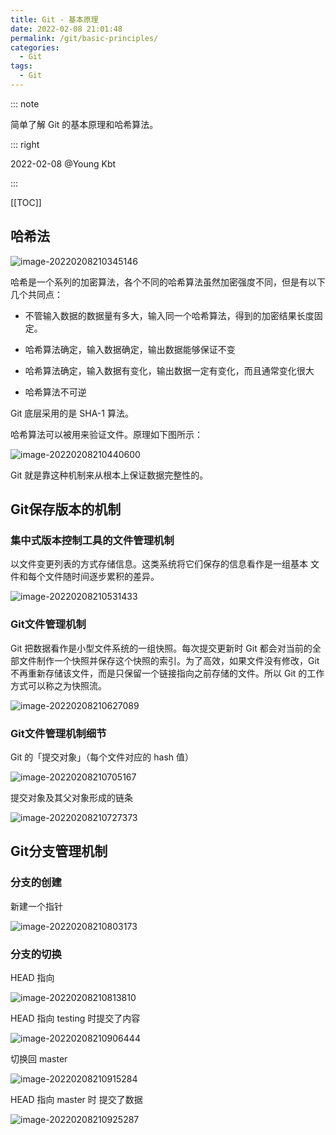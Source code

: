 ```yaml
---
title: Git - 基本原理
date: 2022-02-08 21:01:48
permalink: /git/basic-principles/
categories: 
  - Git
tags: 
  - Git
---
```


::: note

简单了解 Git 的基本原理和哈希算法。

::: right

2022-02-08 @Young Kbt

:::

[[TOC]]



## 哈希法

![image-20220208210345146](https://cdn.staticaly.com/gh/Kele-Bingtang/static@master/img/git/20220208210346.png)

哈希是一个系列的加密算法，各个不同的哈希算法虽然加密强度不同，但是有以下几个共同点：

- 不管输入数据的数据量有多大，输入同一个哈希算法，得到的加密结果长度固定。

- 哈希算法确定，输入数据确定，输出数据能够保证不变

- 哈希算法确定，输入数据有变化，输出数据一定有变化，而且通常变化很大

- 哈希算法不可逆

Git 底层采用的是 SHA-1 算法。

哈希算法可以被用来验证文件。原理如下图所示：

![image-20220208210440600](https://cdn.staticaly.com/gh/Kele-Bingtang/static@master/img/git/20220208210442.png)

Git 就是靠这种机制来从根本上保证数据完整性的。

## Git保存版本的机制

### 集中式版本控制工具的文件管理机制

以文件变更列表的方式存储信息。这类系统将它们保存的信息看作是一组基本 文件和每个文件随时间逐步累积的差异。

![image-20220208210531433](https://cdn.staticaly.com/gh/Kele-Bingtang/static@master/img/git/20220208210532.png)

### Git文件管理机制

Git 把数据看作是小型文件系统的一组快照。每次提交更新时 Git 都会对当前的全部文件制作一个快照并保存这个快照的索引。为了高效，如果文件没有修改，Git 不再重新存储该文件，而是只保留一个链接指向之前存储的文件。所以 Git 的工作方式可以称之为快照流。

![image-20220208210627089](https://cdn.staticaly.com/gh/Kele-Bingtang/static@master/img/git/20220208210627.png)

### Git文件管理机制细节

Git 的「提交对象」（每个文件对应的 hash 值）

![image-20220208210705167](https://cdn.staticaly.com/gh/Kele-Bingtang/static@master/img/git/20220208210706.png)

提交对象及其父对象形成的链条

![image-20220208210727373](https://cdn.staticaly.com/gh/Kele-Bingtang/static@master/img/git/20220208210728.png)

## Git分支管理机制

### 分支的创建

新建一个指针

![image-20220208210803173](https://cdn.staticaly.com/gh/Kele-Bingtang/static@master/img/git/20220208210803.png)

### 分支的切换

HEAD 指向

![image-20220208210813810](https://cdn.staticaly.com/gh/Kele-Bingtang/static@master/img/git/20220208210814.png)

HEAD 指向 testing 时提交了内容

![image-20220208210906444](https://cdn.staticaly.com/gh/Kele-Bingtang/static@master/img/git/20220208210907.png)

切换回 master

![image-20220208210915284](https://cdn.staticaly.com/gh/Kele-Bingtang/static@master/img/git/20220208210916.png)

HEAD 指向 master 时 提交了数据

![image-20220208210925287](https://cdn.staticaly.com/gh/Kele-Bingtang/static@master/img/git/20220208210926.png)
